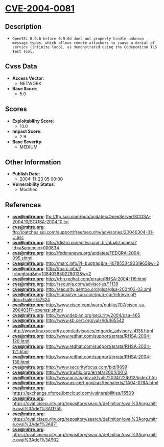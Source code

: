
# [CVE-2004-0081](ftp://ftp.sco.com/pub/updates/OpenServer/SCOSA-2004.10/SCOSA-2004.10.txt)

## Description

- `OpenSSL 0.9.6 before 0.9.6d does not properly handle unknown message types, which allows remote attackers to cause a denial of service (infinite loop), as demonstrated using the Codenomicon TLS Test Tool.`

## Cvss Data

- **Access Vector**:
  - NETWORK
- **Base Score**:
  - 5.0

## Scores

- **Exploitability Score**:
  - 10.0
- **Impact Score**:
  - 2.9
- **Base Severity**:
  - MEDIUM

## Other Information

- **Publish Date**:
  - 2004-11-23 05:00:00
- **Vulnerability Status**:
  - Modified

## References

- **cve@mitre.org**: ftp://ftp.sco.com/pub/updates/OpenServer/SCOSA-2004.10/SCOSA-2004.10.txt
- **cve@mitre.org**: ftp://patches.sgi.com/support/free/security/advisories/20040304-01-U.asc
- **cve@mitre.org**: http://distro.conectiva.com.br/atualizacoes/?id=a&anuncio=000834
- **cve@mitre.org**: http://fedoranews.org/updates/FEDORA-2004-095.shtml
- **cve@mitre.org**: http://marc.info/?l=bugtraq&m=107955049331965&w=2
- **cve@mitre.org**: http://marc.info/?l=bugtraq&m=108403850228012&w=2
- **cve@mitre.org**: http://rhn.redhat.com/errata/RHSA-2004-119.html
- **cve@mitre.org**: http://secunia.com/advisories/11139
- **cve@mitre.org**: http://security.gentoo.org/glsa/glsa-200403-03.xml
- **cve@mitre.org**: http://sunsolve.sun.com/pub-cgi/retrieve.pl?doc=fsalert/57524
- **cve@mitre.org**: http://www.cisco.com/warp/public/707/cisco-sa-20040317-openssl.shtml
- **cve@mitre.org**: http://www.debian.org/security/2004/dsa-465
- **cve@mitre.org**: http://www.kb.cert.org/vuls/id/465542
- **cve@mitre.org**: http://www.linuxsecurity.com/advisories/engarde_advisory-4135.html
- **cve@mitre.org**: http://www.redhat.com/support/errata/RHSA-2004-120.html
- **cve@mitre.org**: http://www.redhat.com/support/errata/RHSA-2004-121.html
- **cve@mitre.org**: http://www.redhat.com/support/errata/RHSA-2004-139.html
- **cve@mitre.org**: http://www.securityfocus.com/bid/9899
- **cve@mitre.org**: http://www.trustix.org/errata/2004/0012
- **cve@mitre.org**: http://www.uniras.gov.uk/vuls/2004/224012/index.htm
- **cve@mitre.org**: http://www.us-cert.gov/cas/techalerts/TA04-078A.html
- **cve@mitre.org**: https://exchange.xforce.ibmcloud.com/vulnerabilities/15509
- **cve@mitre.org**: https://oval.cisecurity.org/repository/search/definition/oval%3Aorg.mitre.oval%3Adef%3A11755
- **cve@mitre.org**: https://oval.cisecurity.org/repository/search/definition/oval%3Aorg.mitre.oval%3Adef%3A871
- **cve@mitre.org**: https://oval.cisecurity.org/repository/search/definition/oval%3Aorg.mitre.oval%3Adef%3A902
